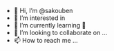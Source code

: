 - 👋 Hi, I’m @sakouben
- 👀 I’m interested in 
- 🌱 I’m currently learning 🐍
- 💞️ I’m looking to collaborate on ...
- 📫 How to reach me ...

<!---
sakouben/sakouben is a ✨ special ✨ repository because its `README.md` (this file) appears on your GitHub profile.
You can click the Preview link to take a look at your changes.
--->
